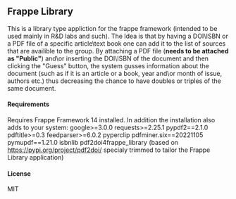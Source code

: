 ## Frappe Library

This is a library type appliction for the frappe framework (intended to be used mainly in R&D labs and such).
The Idea is that by having a DOI\ISBN or a PDF file of a specific article\text book one can add it to the list of sources that are availible to the group. By attaching a PDF file (**needs to be attached as "Public"**) and\or inserting the DOI\ISBN of the document and then clicking the "Guess" button, the system gusses information about the document (such as if it is an article or a book, year and\or month of issue, authors etc.) thus decreasing the chance to have doubles or triples of the same document.

#### Requirements

Requires Frappe Framework 14 installed.
In addition the installation also adds to your system:
google>=3.0.0
requests>=2.25.1
pypdf2==2.1.0
pdftitle>=0.3
feedparser>=6.0.2
pyperclip
pdfminer.six==20221105
pymupdf==1.21.0
isbnlib
pdf2doi4frappe_library (based on https://pypi.org/project/pdf2doi/ specialy trimmed to tailor the Frappe Library application)

#### License

MIT
